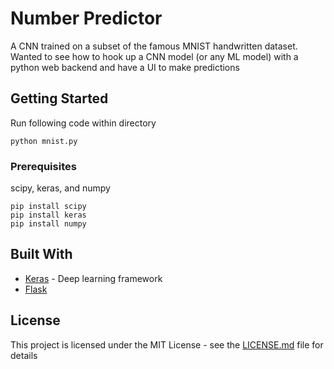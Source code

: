 # Number Predictor
A CNN trained on a subset of the famous MNIST handwritten dataset. Wanted to see how to hook up a CNN model (or any ML model) with a python web backend and have a UI to make predictions

## Getting Started

Run following code within directory
```
python mnist.py
```

### Prerequisites

scipy, keras, and numpy

```
pip install scipy
pip install keras
pip install numpy
```

## Built With

* [Keras](https://keras.io/) - Deep learning framework 
* [Flask](https://maven.apache.org/) 

## License

This project is licensed under the MIT License - see the [LICENSE.md](LICENSE.md) file for details

